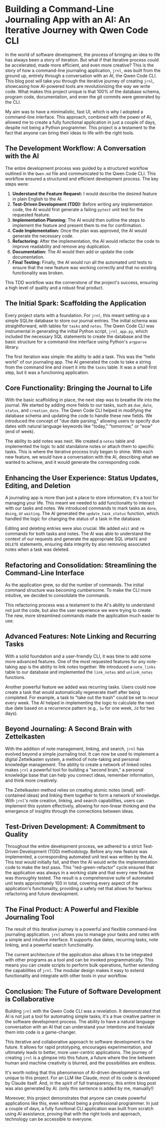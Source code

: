 # Building a Command-Line Journaling App with an AI: An Iterative Journey with Qwen Code CLI

In the world of software development, the process of bringing an idea to life has always been a story of iteration. But what if that iterative process could be accelerated, made more efficient, and even more creative? This is the story of how a command-line journaling application, `jrnl`, was built from the ground up, entirely through a conversation with an AI, the Qwen Code CLI. This blog post will take you through the iterative journey of creating `jrnl`, showcasing how AI-powered tools are revolutionizing the way we write code. What makes this project unique is that 100% of the database schema, program code, documentation, and even the git commits were generated by the CLI.

My aim was to have a minimalistic, fast UI, which is why I adopted a command-line interface. This approach, combined with the power of AI, allowed me to create a fully functional application in just a couple of days, despite not being a Python programmer. This project is a testament to the fact that anyone can bring their ideas to life with the right tools.

## The Development Workflow: A Conversation with the AI

The entire development process was guided by a structured workflow outlined in the `Qwen.md` file and communicated to the Qwen Code CLI. This workflow ensured a structured and efficient development process. The key steps were:

1.  **Understand the Feature Request:** I would describe the desired feature in plain English to the AI.
2.  **Test-Driven Development (TDD):** Before writing any implementation code, the AI would first generate a failing `pytest` unit test for the requested feature.
3.  **Implementation Planning:** The AI would then outline the steps to implement the feature and present them to me for confirmation.
4.  **Code Implementation:** Once the plan was approved, the AI would generate the necessary code.
5.  **Refactoring:** After the implementation, the AI would refactor the code to improve readability and remove any duplication.
6.  **Documentation:** The AI would then add or update the code documentation.
7.  **Final Testing:** Finally, the AI would run all the automated unit tests to ensure that the new feature was working correctly and that no existing functionality was broken.

This TDD workflow was the cornerstone of the project's success, ensuring a high level of quality and a robust final product.

## The Initial Spark: Scaffolding the Application

Every project starts with a foundation. For `jrnl`, this meant setting up a simple SQLite database to store our journal entries. The initial schema was straightforward, with tables for `tasks` and `notes`. The Qwen Code CLI was instrumental in generating the initial Python script, `jrnl_app.py`, which included the necessary SQL statements to create the database and the basic structure for a command-line interface using Python's `argparse` library.

The first iteration was simple: the ability to add a task. This was the \"hello world\" of our journaling app. The AI generated the code to take a string from the command line and insert it into the `tasks` table. It was a small first step, but it was a functioning application.

## Core Functionality: Bringing the Journal to Life

With the basic scaffolding in place, the next step was to breathe life into the journal. We started by adding more fields to our tasks, such as `due_date`, `status`, and `creation_date`. The Qwen Code CLI helped in modifying the database schema and updating the code to handle these new fields. We introduced the concept of \"due date parsing,\" allowing users to specify due dates with natural language keywords like \"today,\" \"tomorrow,\" or \"eow\" (end of week).

The ability to add notes was next. We created a `notes` table and implemented the logic to add standalone notes or attach them to specific tasks. This is where the iterative process truly began to shine. With each new feature, we would have a conversation with the AI, describing what we wanted to achieve, and it would generate the corresponding code.

## Enhancing the User Experience: Status Updates, Editing, and Deletion

A journaling app is more than just a place to store information; it's a tool for managing your life. This meant we needed to add functionality to interact with our tasks and notes. We introduced commands to mark tasks as `done`, `doing`, or `waiting`. The AI generated the `update_task_status` function, which handled the logic for changing the status of a task in the database.

Editing and deleting entries were also crucial. We added `edit` and `rm` commands for both tasks and notes. The AI was able to understand the context of our requests and generate the appropriate SQL `UPDATE` and `DELETE` statements, ensuring data integrity by also removing associated notes when a task was deleted.

## Refactoring and Consolidation: Streamlining the Command-Line Interface

As the application grew, so did the number of commands. The initial command structure was becoming cumbersome. To make the CLI more intuitive, we decided to consolidate the commands.

This refactoring process was a testament to the AI's ability to understand not just the code, but also the user experience we were trying to create. The new, more streamlined commands made the application much easier to use.

## Advanced Features: Note Linking and Recurring Tasks

With a solid foundation and a user-friendly CLI, it was time to add some more advanced features. One of the most requested features for any note-taking app is the ability to link notes together. We introduced a `note_links` table to our database and implemented the `link_notes` and `unlink_notes` functions.

Another powerful feature we added was recurring tasks. Users could now create a task that would automatically regenerate itself after being completed. For example, a task to \"take out the trash\" could be set to recur every week. The AI helped in implementing the logic to calculate the next due date based on a recurrence pattern (e.g., `1w` for one week, `2d` for two days).

## Beyond Journaling: A Second Brain with Zettelkasten

With the addition of note management, linking, and search, `jrnl` has evolved beyond a simple journaling tool. It can now be used to implement a digital Zettelkasten system, a method of note-taking and personal knowledge management. The ability to create a network of linked notes makes `jrnl` a powerful tool for building a \"second brain,\" a personal knowledge base that can help you connect ideas, remember information, and think more creatively.

The Zettelkasten method relies on creating atomic notes (small, self-contained ideas) and linking them together to form a network of knowledge. With `jrnl`'s note creation, linking, and search capabilities, users can implement this system effectively, allowing for non-linear thinking and the emergence of insights through the connections between ideas.

## Test-Driven Development: A Commitment to Quality

Throughout the entire development process, we adhered to a strict Test-Driven Development (TDD) methodology. Before any new feature was implemented, a corresponding automated unit test was written by the AI. This test would initially fail, and then the AI would write the implementation code to make the test pass. This \"red-green-refactor\" cycle ensured that the application was always in a working state and that every new feature was thoroughly tested. The result is a comprehensive suite of automated unit tests approximately 100 in total, covering every aspect of the application's functionality, providing a safety net that allows for fearless refactoring and future development.

## The Final Product: A Powerful and Flexible Journaling Tool

The result of this iterative journey is a powerful and flexible command-line journaling application. `jrnl` allows you to manage your tasks and notes with a simple and intuitive interface. It supports due dates, recurring tasks, note linking, and a powerful search functionality.

The current architecture of the application also allows it to be integrated with other programs as a tool and can be invoked programmatically. This means you can create scripts to perform bulk operations, further extending the capabilities of `jrnl`. The modular design makes it easy to extend functionality and integrate with other tools in your workflow.

## Conclusion: The Future of Software Development is Collaborative

Building `jrnl` with the Qwen Code CLI was a revelation. It demonstrated that AI is not just a tool for automating simple tasks; it's a true creative partner in the software development process. The ability to have a natural language conversation with an AI that can understand your intentions and translate them into code is a game-changer.

This iterative and collaborative approach to software development is the future. It allows for rapid prototyping, encourages experimentation, and ultimately leads to better, more user-centric applications. The journey of creating `jrnl` is a glimpse into this future, a future where the line between human and machine creativity is blurred, and the possibilities are endless.

It's worth noting that this phenomenon of AI-driven development is not unique to this project. For an LLM like Claude, most of its code is developed by Claude itself. And, in the spirit of full transparency, this entire blog post was also generated by AI. (only this sentence is added by me, manually!)

Moreover, this project demonstrates that anyone can create powerful applications like this, even without being a professional programmer. In just a couple of days, a fully functional CLI application was built from scratch using AI assistance, proving that with the right tools and approach, technology can be accessible to everyone.